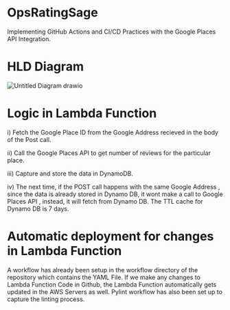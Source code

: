 # OpsRatingSage
Implementing GitHub Actions and CI/CD Practices with the Google Places API Integration.

# HLD Diagram

![Untitled Diagram drawio](https://github.com/Anubhav9/OpsRatingSage/assets/40270815/8040fc0d-41c8-4c7c-b76c-a33113066fb9)

# Logic in Lambda Function

i) Fetch the Google Place ID from the Google Address recieved in the body of the Post call.

ii) Call the Google Places API to get number of reviews for the particular place.

iii) Capture and store the data in DynamoDB.

iv) The next time, if the POST call happens with the same Google Address , since the data is already stored in Dynamo DB, it wont make a call to Google Places API , instead, it will fetch from Dynamo DB. The TTL cache for Dynamo DB is 7 days.


# Automatic deployment for changes in Lambda Function

A workflow has already been setup in the workflow directory of the repository which contains the YAML File. If we make any changes to Lambda Function Code in Github, the Lambda Function automatically gets updated in the AWS Servers as well.
Pylint workflow has also been set up to capture the linting process.




